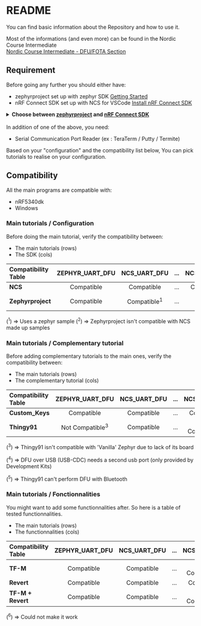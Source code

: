 # README

You can find basic information about the Repository and how to use it.

Most of the informations (and even more) can be found in the Nordic Course Intermediate  
[Nordic Course Intermediate - DFU/FOTA Section](https://academy.nordicsemi.com/courses/nrf-connect-sdk-intermediate/lessons/lesson-8-bootloaders-and-dfu-fota/)

## Requirement

Before going any further you should either have:

- zephyrproject set up with zephyr SDK [Getting Started](https://docs.zephyrproject.org/latest/develop/getting_started/index.html)
- nRF Connect SDK set up with NCS for VSCode [Install nRF Connect SDK](https://developer.nordicsemi.com/nRF_Connect_SDK/doc/latest/nrf/installation/install_ncs.html)

<details>
<summary><b>Choose between <u>zephyrproject</u> and <u>nRF Connect SDK</u></b></summary>

`/!\-/!\-/!\-/!\-/!\-/!\-/!\-/!\-/!\-/!\`  
It's important to note that the 2 **should NOT be installed on the same computer** (outside of R&D purposes)
Choose with your target:

- **Nordic** Target => Install **nRF Connect SDK**
- Any **other brand** Target => Install **zephyrproject**

`/!\-/!\-/!\-/!\-/!\-/!\-/!\-/!\-/!\-/!\`

</details>
</br>
In addition of one of the above, you need:

- Serial Communication Port Reader (ex : TeraTerm / Putty / Termite)

Based on your "configuration" and the compatibility list below,
You can pick tutorials to realise on your configuration.

## Compatibility

All the main programs are compatible with:

- nRF5340dk
- Windows

### Main tutorials / Configuration

Before doing the main tutorial, verify the compatibility between:

- The main tutorials (rows)
- The SDK (cols)

| Compatibility Table | ZEPHYR_UART_DFU | NCS_UART_DFU | ... | NCS_USB_DFU | ... | NCS_BLE_DFU |
| :------------------ | :-------------: | :-: | :-: | :-: | :-: | :---------: |
| **NCS** | Compatible | Compatible | ... | Compatible | ... | Compatible |
| **Zephyrproject** | Compatible | Compatible<sup>1</sup> | ... | N.A. | ... | Not Compatible<sup>2</sup>|

(<sup>1</sup>) => Uses a zephyr sample
(<sup>2</sup>) => Zephyrproject isn't compatible with NCS made up samples

### Main tutorials / Complementary tutorial

Before adding complementary tutorials to the main ones, verify the compatibility between:

- The main tutorials (rows)
- The complementary tutorial (cols)

| Compatibility Table | ZEPHYR_UART_DFU | NCS_UART_DFU | ... | NCS_USB_DFU | ... | NCS_BLE_DFU |
| :------------------ | :-------------: | :-: | :-: | :-: | :-: | :---------: |
| **Custom_Keys** | Compatible | Compatible | ... | Compatible | ... | Compatible |
| **Thingy91** | Not Compatible<sup>3</sup>| Compatible | ... | Not Compatible<sup>4</sup> | ... | Not Compatible<sup>5</sup>|

(<sup>3</sup>) => Thingy91 isn't compatible with 'Vanilla' Zephyr due to lack of its board

(<sup>4</sup>) => DFU over USB (USB-CDC) needs a second usb port (only provided by Development Kits)

(<sup>5</sup>) => Thingy91 can't perform DFU with Bluetooth

### Main tutorials / Fonctionnalities

You might want to add some functionnalities after.
So here is a table of tested functionnalities.

- The main tutorials (rows)
- The functionnalities (cols)

| Compatibility Table | ZEPHYR_UART_DFU | NCS_UART_DFU | ... | NCS_USB_DFU | ... | NCS_BLE_DFU |
| :------------------ | :-------------: | :-: | :-: | :-: | :-: | :---------: |
| **TF-M** | Compatible | Compatible | ... | Not Compatible<sup>6</sup> | ... | Not Compatible<sup>6</sup> |
| **Revert** | Compatible | Compatible | ... | Compatible | ... | Compatible |
| **TF-M + Revert** | Compatible | Compatible | ... | Not Compatible<sup>6</sup> | ... | Not Compatible<sup>6</sup> |

(<sup>6</sup>) => Could not make it work
